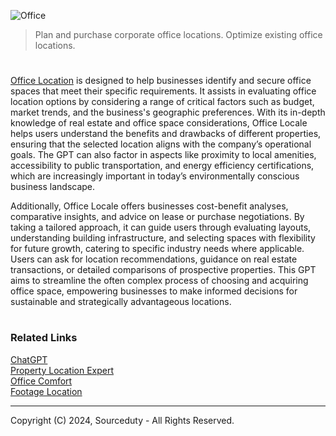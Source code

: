 ![Office](https://github.com/user-attachments/assets/7dc39e05-7e1b-40c8-bf63-603e8cc7162d)

> Plan and purchase corporate office locations. Optimize existing office locations.
#

[Office Location](https://chatgpt.com/g/g-TmclrGaxD-office-location)  is designed to help businesses identify and secure office spaces that meet their specific requirements. It assists in evaluating office location options by considering a range of critical factors such as budget, market trends, and the business's geographic preferences. With its in-depth knowledge of real estate and office space considerations, Office Locale helps users understand the benefits and drawbacks of different properties, ensuring that the selected location aligns with the company’s operational goals. The GPT can also factor in aspects like proximity to local amenities, accessibility to public transportation, and energy efficiency certifications, which are increasingly important in today’s environmentally conscious business landscape.

Additionally, Office Locale offers businesses cost-benefit analyses, comparative insights, and advice on lease or purchase negotiations. By taking a tailored approach, it can guide users through evaluating layouts, understanding building infrastructure, and selecting spaces with flexibility for future growth, catering to specific industry needs where applicable. Users can ask for location recommendations, guidance on real estate transactions, or detailed comparisons of prospective properties. This GPT aims to streamline the often complex process of choosing and acquiring office space, empowering businesses to make informed decisions for sustainable and strategically advantageous locations.

#
### Related Links

[ChatGPT](https://github.com/sourceduty/ChatGPT)
<br>
[Property Location Expert](https://github.com/sourceduty/Property_Location_Expert)
<br>
[Office Comfort](https://github.com/sourceduty/Office_Comfort)
<br>
[Footage Location](https://github.com/sourceduty/Footage_Location)

***
Copyright (C) 2024, Sourceduty - All Rights Reserved.
